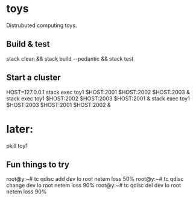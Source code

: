 # toys

Distrubuted computing toys.

## Build & test

  stack clean && stack build --pedantic && stack test

## Start a cluster

  HOST=127.0.0.1
  stack exec toy1 $HOST:2001 $HOST:2002 $HOST:2003 &
  stack exec toy1 $HOST:2002 $HOST:2003 $HOST:2001 &
  stack exec toy1 $HOST:2003 $HOST:2001 $HOST:2002 &
  # later:
  pkill toy1


## Fun things to try

  root@y:~# tc qdisc add dev lo root netem loss 50%
  root@y:~# tc qdisc change dev lo root netem loss 90%
  root@y:~# tc qdisc del dev lo root netem loss 90%
